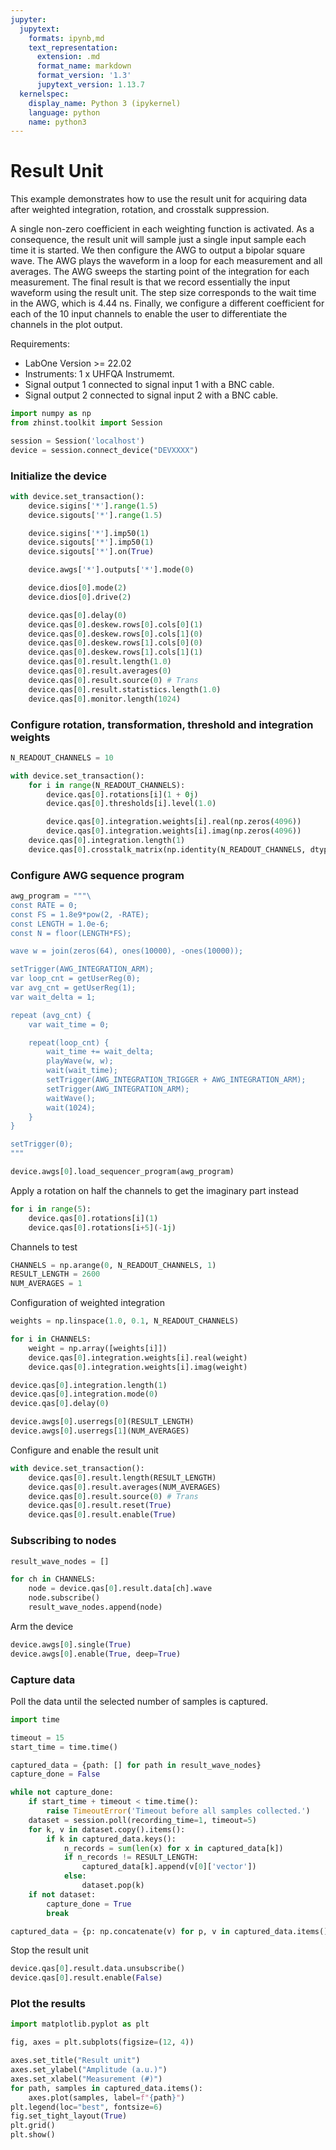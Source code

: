 ```yaml
---
jupyter:
  jupytext:
    formats: ipynb,md
    text_representation:
      extension: .md
      format_name: markdown
      format_version: '1.3'
      jupytext_version: 1.13.7
  kernelspec:
    display_name: Python 3 (ipykernel)
    language: python
    name: python3
---
```


# Result Unit

This example demonstrates how to use the result unit for acquiring data
after weighted integration, rotation, and crosstalk suppression.

A single non-zero coefficient in each weighting function is activated. As a
consequence, the result unit will sample just a single input sample each
time it is started. We then configure the AWG to output a bipolar square
wave. The AWG plays the waveform in a loop for each measurement and all
averages. The AWG sweeps the starting point of the integration for each
measurement. The final result is that we record essentially the input
waveform using the result unit. The step size corresponds to the wait time
in the AWG, which is 4.44 ns. Finally, we configure a different coefficient
for each of the 10 input channels to enable the user to differentiate the
channels in the plot output.

Requirements:

* LabOne Version >= 22.02
* Instruments:
    1 x UHFQA Instrumemt.
* Signal output 1 connected to signal input 1 with a BNC cable.
* Signal output 2 connected to signal input 2 with a BNC cable.


```python
import numpy as np
from zhinst.toolkit import Session

session = Session('localhost')
device = session.connect_device("DEVXXXX")
```

### Initialize the device

```python
with device.set_transaction():
    device.sigins['*'].range(1.5)
    device.sigouts['*'].range(1.5)

    device.sigins['*'].imp50(1)
    device.sigouts['*'].imp50(1)
    device.sigouts['*'].on(True)

    device.awgs['*'].outputs['*'].mode(0)

    device.dios[0].mode(2)
    device.dios[0].drive(2)

    device.qas[0].delay(0)
    device.qas[0].deskew.rows[0].cols[0](1)
    device.qas[0].deskew.rows[0].cols[1](0)
    device.qas[0].deskew.rows[1].cols[0](0)
    device.qas[0].deskew.rows[1].cols[1](1)
    device.qas[0].result.length(1.0)
    device.qas[0].result.averages(0)
    device.qas[0].result.source(0) # Trans
    device.qas[0].result.statistics.length(1.0)
    device.qas[0].monitor.length(1024)
```

### Configure rotation, transformation, threshold and integration weights

```python
N_READOUT_CHANNELS = 10
```

```python
with device.set_transaction():
    for i in range(N_READOUT_CHANNELS):
        device.qas[0].rotations[i](1 + 0j)
        device.qas[0].thresholds[i].level(1.0)

        device.qas[0].integration.weights[i].real(np.zeros(4096))
        device.qas[0].integration.weights[i].imag(np.zeros(4096))
    device.qas[0].integration.length(1)
    device.qas[0].crosstalk_matrix(np.identity(N_READOUT_CHANNELS, dtype=int))

```

### Configure AWG sequence program

```python
awg_program = """\
const RATE = 0;
const FS = 1.8e9*pow(2, -RATE);
const LENGTH = 1.0e-6;
const N = floor(LENGTH*FS);

wave w = join(zeros(64), ones(10000), -ones(10000));

setTrigger(AWG_INTEGRATION_ARM);
var loop_cnt = getUserReg(0);
var avg_cnt = getUserReg(1);
var wait_delta = 1;

repeat (avg_cnt) {
    var wait_time = 0;

    repeat(loop_cnt) {
        wait_time += wait_delta;
        playWave(w, w);
        wait(wait_time);
        setTrigger(AWG_INTEGRATION_TRIGGER + AWG_INTEGRATION_ARM);
        setTrigger(AWG_INTEGRATION_ARM);
        waitWave();
        wait(1024);
    }
}

setTrigger(0);
"""
```

```python
device.awgs[0].load_sequencer_program(awg_program)
```

Apply a rotation on half the channels to get the imaginary part instead

```python
for i in range(5):
    device.qas[0].rotations[i](1)
    device.qas[0].rotations[i+5](-1j)
```

Channels to test

```python
CHANNELS = np.arange(0, N_READOUT_CHANNELS, 1)
RESULT_LENGTH = 2600
NUM_AVERAGES = 1
```

Configuration of weighted integration

```python
weights = np.linspace(1.0, 0.1, N_READOUT_CHANNELS)

for i in CHANNELS:
    weight = np.array([weights[i]])
    device.qas[0].integration.weights[i].real(weight)
    device.qas[0].integration.weights[i].imag(weight)

device.qas[0].integration.length(1)
device.qas[0].integration.mode(0)
device.qas[0].delay(0)

device.awgs[0].userregs[0](RESULT_LENGTH)
device.awgs[0].userregs[1](NUM_AVERAGES)
```

Configure and enable the result unit

```python
with device.set_transaction():
    device.qas[0].result.length(RESULT_LENGTH)
    device.qas[0].result.averages(NUM_AVERAGES)
    device.qas[0].result.source(0) # Trans
    device.qas[0].result.reset(True)
    device.qas[0].result.enable(True)
```

### Subscribing to nodes

```python
result_wave_nodes = []

for ch in CHANNELS:
    node = device.qas[0].result.data[ch].wave
    node.subscribe()
    result_wave_nodes.append(node)
```

Arm the device

```python
device.awgs[0].single(True)
device.awgs[0].enable(True, deep=True)
```

### Capture data

Poll the data until the selected number of samples is captured.

```python
import time

timeout = 15
start_time = time.time()

captured_data = {path: [] for path in result_wave_nodes}
capture_done = False

while not capture_done:
    if start_time + timeout < time.time():
        raise TimeoutError('Timeout before all samples collected.')
    dataset = session.poll(recording_time=1, timeout=5)
    for k, v in dataset.copy().items():
        if k in captured_data.keys():
            n_records = sum(len(x) for x in captured_data[k])
            if n_records != RESULT_LENGTH:
                captured_data[k].append(v[0]['vector'])
            else:
                dataset.pop(k)
    if not dataset:
        capture_done = True
        break

captured_data = {p: np.concatenate(v) for p, v in captured_data.items()}
```

Stop the result unit

```python
device.qas[0].result.data.unsubscribe()
device.qas[0].result.enable(False)
```

### Plot the results

```python
import matplotlib.pyplot as plt

fig, axes = plt.subplots(figsize=(12, 4))

axes.set_title("Result unit")
axes.set_ylabel("Amplitude (a.u.)")
axes.set_xlabel("Measurement (#)")
for path, samples in captured_data.items():
    axes.plot(samples, label=f"{path}")
plt.legend(loc="best", fontsize=6)
fig.set_tight_layout(True)
plt.grid()
plt.show()
```
